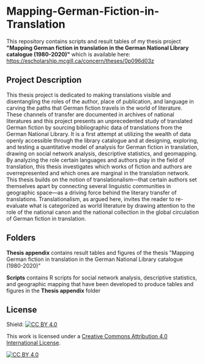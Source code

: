 # Mapping-German-Fiction-in-Translation

This repository contains scripts and result tables of my thesis project **"Mapping German fiction in translation in the German National Library catalogue (1980-2020)"** which is available here: https://escholarship.mcgill.ca/concern/theses/0p096d03z

## Project Description
This thesis project is dedicated to making translations visible and disentangling the roles of the author, place of publication, and language in carving the paths that German fiction travels in the world of literature. These channels of transfer are documented in archives of national literatures and this project presents an unprecedented study of translated German fiction by sourcing bibliographic data of translations from the German National Library. It is a first attempt at utilizing the wealth of data openly accessible through the library catalogue and at designing, exploring, and testing a quantitative model of analysis for German fiction in translation, drawing on social network analysis, descriptive statistics, and geomapping. By analyzing the role certain languages and authors play in the field of translation, this thesis investigates which works of fiction and authors are overrepresented and which ones are marginal in the translation network. This thesis builds on the notion of translationalism—that certain authors set themselves apart by connecting several linguistic communities in geographic space—as a driving force behind the literary transfer of translations. Translationalism, as argued here, invites the reader to re-evaluate what is categorized as world literature by drawing attention to the role of the national canon and the national collection in the global circulation of German fiction in translation.

## Folders

**Thesis appendix** contains result tables and figures of the thesis "Mapping German fiction in translation in the German National Library catalogue (1980-2020)"

**Scripts** contains R scripts for social network analysis, descriptive statistics, and geographic mapping that have been developed to produce tables and figures in the **Thesis appendix** folder

## License

Shield: [![CC BY 4.0][cc-by-shield]][cc-by]

This work is licensed under a
[Creative Commons Attribution 4.0 International License][cc-by].

[![CC BY 4.0][cc-by-image]][cc-by]

[cc-by]: http://creativecommons.org/licenses/by/4.0/
[cc-by-image]: https://i.creativecommons.org/l/by/4.0/88x31.png
[cc-by-shield]: https://img.shields.io/badge/License-CC%20BY%204.0-lightgrey.svg
